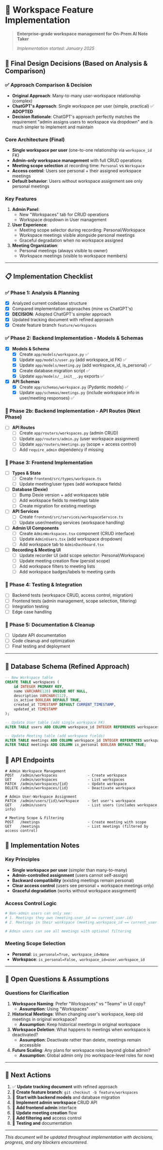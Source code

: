# 🏢 Workspace Feature Implementation

> **Enterprise-grade workspace management for On-Prem AI Note Taker**
> 
> *Implementation started: January 2025*

## 🎯 **Final Design Decisions** (Based on Analysis & Comparison)

### **✅ Approach Comparison & Decision**
- **Original Approach**: Many-to-many user-workspace relationship (complex)
- **ChatGPT's Approach**: Single workspace per user (simple, practical) ✅ **ADOPTED**
- **Decision Rationale**: ChatGPT's approach perfectly matches the requirement "admin assigns users to workspace via dropdown" and is much simpler to implement and maintain

### **Core Architecture (Final)**
- **Single workspace per user** (one-to-one relationship via `workspace_id` FK)
- **Admin-only workspace management** with full CRUD operations
- **Meeting scope selection** at recording time: `Personal` vs `Workspace`
- **Access control**: Users see personal + their assigned workspace meetings
- **Default behavior**: Users without workspace assignment see only personal meetings

### **Key Features**
1. **Admin Panel**: 
   - New "Workspaces" tab for CRUD operations
   - Workspace dropdown in User management
2. **User Experience**:
   - Meeting scope selector during recording: Personal/Workspace
   - Workspace meetings visible alongside personal meetings
   - Graceful degradation when no workspace assigned
3. **Meeting Organization**:
   - Personal meetings (always visible to owner)
   - Workspace meetings (visible to workspace members)

---

## 📋 **Implementation Checklist**

### ✅ **Phase 1: Analysis & Planning** 
- [x] Analyzed current codebase structure
- [x] Compared implementation approaches (mine vs ChatGPT's)
- [x] **DECISION**: Adopted ChatGPT's simpler approach
- [x] Updated tracking document with refined approach
- [x] Create feature branch `feature/workspaces`

### ✅ **Phase 2: Backend Implementation - Models & Schemas** 
- [x] **Models & Schema**
  - [x] Create `app/models/workspace.py` ✅
  - [x] Update `app/models/user.py` (add workspace_id FK) ✅
  - [x] Update `app/models/meeting.py` (add workspace_id, is_personal) ✅
  - [x] Create database migration script ✅
  - [x] Update `app/models/__init__.py` exports ✅

- [x] **API Schemas**
  - [x] Create `app/schemas/workspace.py` (Pydantic models) ✅
  - [x] Update `app/schemas/meetings.py` (include workspace info in user/meeting responses) ✅

### 🔄 **Phase 2b: Backend Implementation - API Routes** (Next Phase)
- [ ] **API Routes**
  - [ ] Create `app/routers/workspaces.py` (admin CRUD)
  - [ ] Update `app/routers/admin.py` (user workspace assignment) 
  - [ ] Update `app/routers/meetings.py` (scope + access control)
  - [ ] Add `require_admin` dependency if missing

### 🔄 **Phase 3: Frontend Implementation**  
- [ ] **Types & State**
  - [ ] Create `frontend/src/types/workspace.ts`
  - [ ] Update meeting/user types (add workspace fields)

- [ ] **Database (Dexie)**
  - [ ] Bump Dexie version + add workspaces table
  - [ ] Add workspace fields to meetings table
  - [ ] Create migration for existing meetings

- [ ] **API Services**
  - [ ] Create `frontend/src/services/workspaceService.ts`
  - [ ] Update user/meeting services (workspace handling)

- [ ] **Admin UI Components**
  - [ ] Create `AdminWorkspaces.tsx` component (CRUD interface)
  - [ ] Update `AdminUsers.tsx` (add workspace dropdown)
  - [ ] Add workspace tab to `AdminDashboard.tsx`

- [ ] **Recording & Meeting UI**
  - [ ] Update recorder UI (add scope selector: Personal/Workspace)
  - [ ] Update meeting creation flow (persist scope)
  - [ ] Add workspace filters to meeting lists
  - [ ] Add workspace badges/labels to meeting cards

### 🔄 **Phase 4: Testing & Integration**
- [ ] Backend tests (workspace CRUD, access control, migration)
- [ ] Frontend tests (admin management, scope selection, filtering)
- [ ] Integration testing
- [ ] Edge case handling

### 🔄 **Phase 5: Documentation & Cleanup**
- [ ] Update API documentation
- [ ] Code cleanup and optimization
- [ ] Final testing and deployment

---

## 💾 **Database Schema (Refined Approach)**

```sql
-- New Workspace table
CREATE TABLE workspaces (
    id INTEGER PRIMARY KEY,
    name VARCHAR(128) UNIQUE NOT NULL,
    description VARCHAR(512),
    is_active BOOLEAN DEFAULT TRUE,
    created_at TIMESTAMP DEFAULT CURRENT_TIMESTAMP,
    updated_at TIMESTAMP
);

-- Update User table (add single workspace FK)
ALTER TABLE users ADD COLUMN workspace_id INTEGER REFERENCES workspaces(id);

-- Update Meeting table (add workspace fields)
ALTER TABLE meetings ADD COLUMN workspace_id INTEGER REFERENCES workspaces(id);
ALTER TABLE meetings ADD COLUMN is_personal BOOLEAN DEFAULT TRUE;
```

## 🔌 **API Endpoints**
```
# Admin Workspace Management
POST   /admin/workspaces              - Create workspace
GET    /admin/workspaces              - List workspaces
PATCH  /admin/workspaces/{id}         - Update workspace  
DELETE /admin/workspaces/{id}         - Deactivate workspace

# Admin User-Workspace Assignment
PATCH  /admin/users/{id}/workspace    - Set user's workspace
GET    /admin/users                   - List users (includes workspace info)

# Meeting Scope & Filtering
POST   /meetings                      - Create meeting with scope
GET    /meetings                      - List meetings (filtered by access control)
```

## 📝 **Implementation Notes**

### **Key Principles**
- **Single workspace per user** (simpler than many-to-many)
- **Admin-controlled assignment** (users cannot self-assign)
- **Backward compatibility** (existing meetings remain personal)
- **Clear access control** (users see personal + workspace meetings only)
- **Graceful degradation** (works without workspace assignment)

### **Access Control Logic**
```python
# Non-admin users can only see:
# 1. Meetings they own (meeting.user_id == current_user.id)
# 2. Meetings in their workspace (meeting.workspace_id == current_user.workspace_id)

# Admin users can see all meetings with optional filtering
```

### **Meeting Scope Selection**
- **Personal**: `is_personal=True, workspace_id=None`
- **Workspace**: `is_personal=False, workspace_id=user.workspace_id`

---

## 🚨 **Open Questions & Assumptions**

### **Questions for Clarification**
1. **Workspace Naming**: Prefer "Workspaces" vs "Teams" in UI copy? 
   - **Assumption**: Using "Workspaces"
2. **Historical Meetings**: When changing user's workspace, keep old meetings in original workspace?
   - **Assumption**: Keep historical meetings in original workspace
3. **Workspace Deletion**: What happens to meetings when workspace is deactivated?
   - **Assumption**: Deactivate rather than delete, meetings remain accessible
4. **Future Scaling**: Any plans for workspace roles beyond global admin?
   - **Assumption**: Global admin only (no workspace-level roles for now)

---

## 🎯 **Next Actions**

1. ✅ **Update tracking document** with refined approach
2. 🔄 **Create feature branch**: `git checkout -b feature/workspaces`
3. 🔄 **Start with backend models** and database migration
4. 🔄 **Implement admin workspace** CRUD API
5. 🔄 **Add frontend admin** interface
6. 🔄 **Update meeting creation** flow
7. 🔄 **Add filtering and** access control
8. 🔄 **Testing and** documentation

---

*This document will be updated throughout implementation with decisions, progress, and any blockers encountered.*
